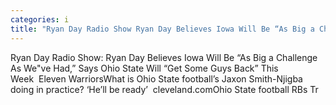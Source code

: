 ```yaml
---
categories: i
title: "Ryan Day Radio Show Ryan Day Believes Iowa Will Be “As Big a Challenge As Weve Had” Says Ohio State Will “Get Some Guys Back” This Week  Eleven Warriors"
---
```

Ryan Day Radio Show: Ryan Day Believes Iowa Will Be “As Big a Challenge As We"ve Had,” Says Ohio State Will “Get Some Guys Back” This Week&nbsp;&nbsp;Eleven WarriorsWhat is Ohio State football’s Jaxon Smith-Njigba doing in practice? ‘He’ll be ready’&nbsp;&nbsp;cleveland.comOhio State football RBs Tr